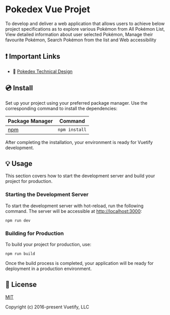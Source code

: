 # Pokedex Vue Projet

To develop and deliver a web application that allows users to achieve below project specifications as to explore various Pokémon from All Pokémon List, View detailed information about user selected Pokémon, Manage their favourite Pokémon, Search Pokémon from the list and Web accessibility


## ❗️ Important Links

- 📄 [Pokedex Technical Design](https://github.com/shiprasri2023/pokedex/wiki/Pokedex-Technical-design)

## 💿 Install

Set up your project using your preferred package manager. Use the corresponding command to install the dependencies:

| Package Manager                                                | Command        |
|---------------------------------------------------------------|----------------|
| [npm](https://docs.npmjs.com/cli/v7/commands/npm-install)     | `npm install`  |


After completing the installation, your environment is ready for Vuetify development.

## 💡 Usage

This section covers how to start the development server and build your project for production.

### Starting the Development Server

To start the development server with hot-reload, run the following command. The server will be accessible at [http://localhost:3000](http://localhost:3000):

```npm
npm run dev
```

### Building for Production

To build your project for production, use:

```npm
npm run build
```

Once the build process is completed, your application will be ready for deployment in a production environment.

## 📑 License
[MIT](http://opensource.org/licenses/MIT)

Copyright (c) 2016-present Vuetify, LLC
